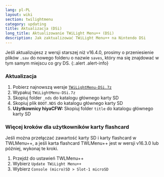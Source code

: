 ```yaml
---
lang: pl-PL
layout: wiki
section: twilightmenu
category: updating
title: Aktualizacja (DSi)
long_title: Aktualizowanie TWiLight Menu++ (DSi)
description: Jak zaktualizować TWiLight Menu++ na Nintendo DSi
---
```


Jeśli aktualizujesz z wersji starszej niż v16.4.0, prosimy o przeniesienie plików `.sav` do nowego folderu o nazwie `saves`, który ma się znajdować w tym samym miejscu co gry DS.
{:.alert .alert-info}

### Aktualizacja
1. Pobierz najnowszą wersje [`TWiLightMenu-DSi.7z`](https://github.com/DS-Homebrew/TWiLightMenu/releases/latest/download/TWiLightMenu-DSi.7z)
1. Wypakuj `TWiLightMenu-DSi.7z`
1. Skopiuj folder `_nds` do katalogu głównego karty SD
1. Skopiuj plik `BOOT.NDS` do katalogu głównego karty SD
1. **Użytkownicy hiyaCFW:** Skopiuj folder `title` do katalogu głównego karty SD

### Więcej kroków dla użytkowników karty flashcard

Jeśli można przełączać zawartość karty SD i karty flashcard w TWLMenu++, a jeśli karta flashcard TWLMenu++ jest w wersji v16.3.0 lub później, wykonaj te kroki.

1. Przejdź do ustawień TWLMenu++
1. Wybierz `Update TWiLight Menu++`
1. Wybierz `Console (micro)SD > Slot-1 microSD`
